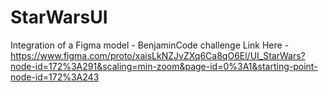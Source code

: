 # StarWarsUI
Integration of a Figma model - BenjaminCode challenge
Link Here - https://www.figma.com/proto/xaisLkNZJvZXq6Ca8qO6El/UI_StarWars?node-id=172%3A291&scaling=min-zoom&page-id=0%3A1&starting-point-node-id=172%3A243

